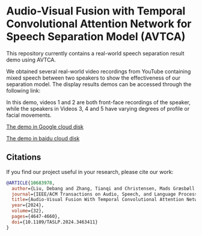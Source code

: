 # Audio-Visual Fusion with Temporal Convolutional Attention Network for Speech Separation  Model (AVTCA)
This repository  currently contains  a real-world speech separation result demo using AVTCA.

We obtained several real-world video recordings from YouTube containing mixed speech between two speakers to show the effectiveness of our separation model. The display results demos can be accessed through the following link: 

In this demo, videos 1 and 2 are both front-face recordings of the speaker, while the speakers in Videos 3,
4 and 5 have varying degrees of profile or facial movements.

[The demo in Google cloud disk](https://drive.google.com/file/d/1LAsx88BbygDJq4yPpexsW6nvt7NIrLas/view?usp=sharing)

[The demo in baidu cloud disk](https://pan.baidu.com/s/1siMz-kUNTlIdCZ5lv2TeDg)


## Citations ##
If you find our project useful in your research, please cite our work:
```bib
@ARTICLE{10683978,
  author={Liu, Debang and Zhang, Tianqi and Christensen, Mads Græsbøll and Yi, Chen and An, Zeliang},
  journal={IEEE/ACM Transactions on Audio, Speech, and Language Processing}, 
  title={Audio-Visual Fusion With Temporal Convolutional Attention Network for Speech Separation}, 
  year={2024},
  volume={32},
  pages={4647-4660},
  doi={10.1109/TASLP.2024.3463411}
}
```
